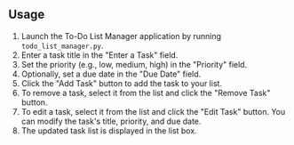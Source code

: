 ## Usage

1. Launch the To-Do List Manager application by running `todo_list_manager.py`.
2. Enter a task title in the "Enter a Task" field.
3. Set the priority (e.g., low, medium, high) in the "Priority" field.
4. Optionally, set a due date in the "Due Date" field.
5. Click the "Add Task" button to add the task to your list.
6. To remove a task, select it from the list and click the "Remove Task" button.
7. To edit a task, select it from the list and click the "Edit Task" button. You can modify the task's title, priority, and due date.
8. The updated task list is displayed in the list box.
